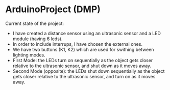 # ArduinoProject (DMP)
Current state of the project:
  - I have created a distance sensor using an ultrasonic sensor and a LED module (having 6 leds).
  - In order to include interrups, I have chosen the external ones. 
  - We have two buttons (K1, K2) which are used for swithing between lighting modes.
  - First Mode: the LEDs turn on sequentially as the object gets closer relative to the ultrasonic sensor, and shut down as it moves away.
  - Second Mode (opposite): the LEDs shut down sequentially as the object gets closer relative to the ultrasonic sensor, and turn on as it moves away.

